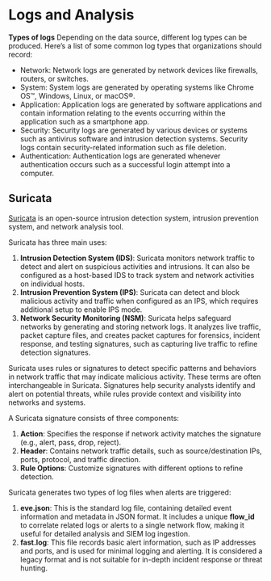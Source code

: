 # Logs and Analysis

**Types of logs**
Depending on the data source, different log types can be produced. Here’s a list of some common log types that organizations should record:
* Network: Network logs are generated by network devices like firewalls, routers, or switches.
* System: System logs are generated by operating systems like Chrome OS™, Windows, Linux, or macOS®. 
* Application: Application logs are generated by software applications and contain information relating to the events occurring within the application such as a smartphone app.
* Security: Security logs are generated by various devices or systems such as antivirus software and intrusion detection systems. Security logs contain security-related information such as file deletion.
* Authentication: Authentication logs are generated whenever authentication occurs such as a successful login attempt into a computer.

## Suricata
[Suricata](https://suricata.io/) is an open-source intrusion detection system, intrusion prevention system, and network analysis tool.

Suricata has three main uses:
1. **Intrusion Detection System (IDS)**: Suricata monitors network traffic to detect and alert on suspicious activities and intrusions. It can also be configured as a host-based IDS to track system and network activities on individual hosts.
2. **Intrusion Prevention System (IPS)**: Suricata can detect and block malicious activity and traffic when configured as an IPS, which requires additional setup to enable IPS mode.
3. **Network Security Monitoring (NSM)**: Suricata helps safeguard networks by generating and storing network logs. It analyzes live traffic, packet capture files, and creates packet captures for forensics, incident response, and testing signatures, such as capturing live traffic to refine detection signatures.

Suricata uses rules or signatures to detect specific patterns and behaviors in network traffic that may indicate malicious activity. These terms are often interchangeable in Suricata. Signatures help security analysts identify and alert on potential threats, while rules provide context and visibility into networks and systems. 

A Suricata signature consists of three components:
1. **Action**: Specifies the response if network activity matches the signature (e.g., alert, pass, drop, reject).
2. **Header**: Contains network traffic details, such as source/destination IPs, ports, protocol, and traffic direction.
3. **Rule Options**: Customize signatures with different options to refine detection.

Suricata generates two types of log files when alerts are triggered:

1. **eve.json**: This is the standard log file, containing detailed event information and metadata in JSON format. It includes a unique **flow_id** to correlate related logs or alerts to a single network flow, making it useful for detailed analysis and SIEM log ingestion.
2. **fast.log**: This file records basic alert information, such as IP addresses and ports, and is used for minimal logging and alerting. It is considered a legacy format and is not suitable for in-depth incident response or threat hunting.

